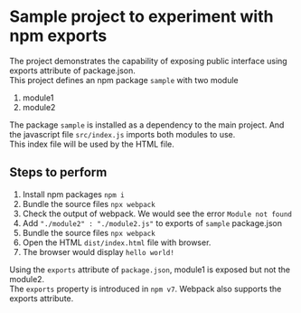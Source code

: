 # Sample project to experiment with npm exports
The project demonstrates the capability of exposing public interface using exports attribute of package.json.  
This project defines an npm package `sample` with two module  
1. module1  
2. module2  

The package `sample` is installed as a dependency to the main project. And the javascript file `src/index.js` imports both modules to use.  
This index file will be used by the HTML file.  

## Steps to perform
1. Install npm packages `npm i`  
2. Bundle the source files `npx webpack`
3. Check the output of webpack. We would see the error `Module not found`
4. Add `"./module2" : "./module2.js"` to exports of `sample` package.json
5. Bundle the source files `npx webpack`  
6. Open the HTML `dist/index.html` file with browser.
7. The browser would display `hello world!`

Using the `exports` attribute of `package.json`, module1 is exposed but not the module2.  
The `exports` property is introduced in `npm v7`. Webpack also supports the exports attribute.  

